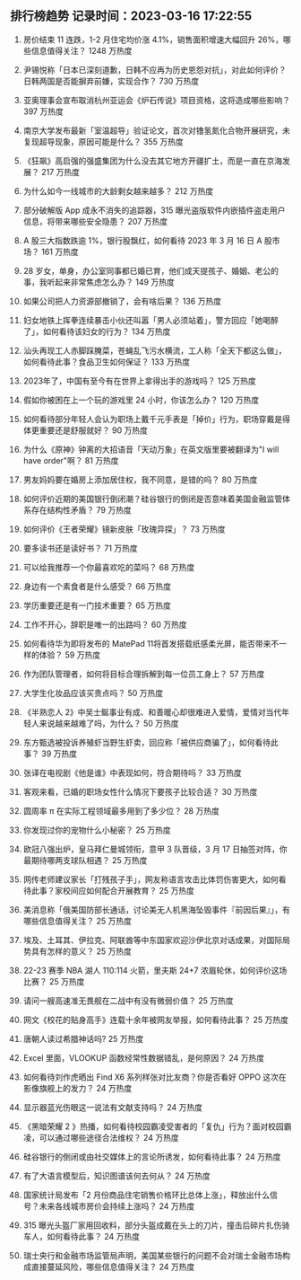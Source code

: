 
## 排行榜趋势 记录时间：2023-03-16 17:22:55
  
  1. 房价结束 11 连跌，1-2 月住宅均价涨 4.1%，销售面积增速大幅回升 26%，哪些信息值得关注？ 1248 万热度
    
  2. 尹锡悦称「日本已深刻道歉，日韩不应再为历史恩怨对抗」，对此如何评价？日韩两国是否能摒弃前嫌，实现合作？ 730 万热度
    
  3. 亚奥理事会宣布取消杭州亚运会《炉石传说》项目资格，这将造成哪些影响？ 397 万热度
    
  4. 南京大学发布最新「室温超导」验证论文，首次对镥氢氮化合物开展研究，未复现超导现象，原因可能是什么？ 355 万热度
    
  5. 《狂飙》高启强的强盛集团为什么没去其它地方开疆扩土，而是一直在京海发展？ 217 万热度
    
  6. 为什么如今一线城市的大龄剩女越来越多？ 212 万热度
    
  7. 部分破解版 App 成永不消失的追踪器，315 曝光盗版软件内嵌插件盗走用户信息，将带来哪些安全隐患？ 207 万热度
    
  8. A 股三大指数跌逾 1%，银行股飘红，如何看待 2023 年 3 月 16 日 A 股市场？ 161 万热度
    
  9. 28 岁女，单身，办公室同事都已婚已育，他们成天提孩子、婚姻、老公的事，我听起来非常焦虑怎么办？ 149 万热度
    
  10. 如果公司把人力资源部撤销了，会有啥后果？ 136 万热度
    
  11. 妇女地铁上挥拳连续暴击小伙还叫嚣「男人必须站着」，警方回应「她喝醉了」，如何看待该妇女的行为？ 134 万热度
    
  12. 汕头再现工人赤脚踩腌菜，苍蝇乱飞污水横流，工人称「全天下都这么做」，如何看待此事？食品卫生如何保证？ 133 万热度
    
  13. 2023年了，中国有至今有在世界上拿得出手的游戏吗？ 125 万热度
    
  14. 假如你被困在上一个玩的游戏里 24 小时，你该怎么办？ 120 万热度
    
  15. 如何看待部分年轻人会认为职场上戴千元手表是「掉价」行为，职场穿戴是得体更重要还是舒服就好？ 90 万热度
    
  16. 为什么《原神》钟离的大招语音「天动万象」在英文版里要被翻译为"I will have order"啊？ 81 万热度
    
  17. 男友妈妈要在婚房上添加居住权，我不同意，是错的吗？ 80 万热度
    
  18. 如何评价近期的美国银行倒闭潮？硅谷银行的倒闭是否意味着美国金融监管体系存在结构性矛盾？ 79 万热度
    
  19. 如何评价《王者荣耀》镜新皮肤「玫瑰异探」？ 73 万热度
    
  20. 要多读书还是读好书？ 71 万热度
    
  21. 可以给我推荐一个你最喜欢吃的菜吗？ 68 万热度
    
  22. 身边有一个素食者是什么感受？ 66 万热度
    
  23. 学历重要还是有一门技术重要？ 65 万热度
    
  24. 工作不开心，辞职是唯一的出路吗？ 60 万热度
    
  25. 如何看待华为即将发布的 MatePad 11将首发搭载纸感柔光屏，能否带来不一样的体验？ 59 万热度
    
  26. 作为团队管理者，如何将目标合理拆解到每一位员工身上？ 57 万热度
    
  27. 大学生化妆品应该买贵点吗？ 50 万热度
    
  28. 《半熟恋人 2》中吴士鋋事业有成、和善暖心却很难进入爱情，爱情对当代年轻人来说越来越难了吗，为什么？ 50 万热度
    
  29. 东方甄选被投诉养殖虾当野生虾卖，回应称「被供应商骗了」，如何看待此事？ 39 万热度
    
  30. 张译在电视剧《他是谁》中表现如何，符合期待吗？ 33 万热度
    
  31. 客观来看，已婚的职场女性什么情况下要孩子比较合适？ 30 万热度
    
  32. 圆周率 π 在实际工程领域最多用到了多少位？ 28 万热度
    
  33. 你发现过你的宠物什么小秘密？ 25 万热度
    
  34. 欧冠八强出炉，皇马拜仁曼城领衔，意甲 3 队晋级，3 月 17 日抽签对阵，你最期待哪两支球队相遇？ 25 万热度
    
  35. 网传老师建议家长「打残孩子手」，网友称语言攻击比体罚伤害更大，如何看待此事？家校间应如何配合开展教育？ 25 万热度
    
  36. 美消息称「俄美国防部长通话，讨论美无人机黑海坠毁事件『前因后果』」，有哪些信息值得关注？ 25 万热度
    
  37. 埃及、土耳其、伊拉克、阿联酋等中东国家欢迎沙伊北京对话成果，对国际局势具有怎样的意义？ 25 万热度
    
  38. 22-23 赛季 NBA 湖人 110:114 火箭，里夫斯 24+7 浓眉轮休，如何评价这场比赛？ 25 万热度
    
  39. 请问一艘高速准无畏舰在二战中有没有微弱价值？ 25 万热度
    
  40. 网文《校花的贴身高手》连载十余年被网友举报，如何看待此事？ 25 万热度
    
  41. 唐朝人读过希腊神话吗? 25 万热度
    
  42. Excel 里面，VLOOKUP 函数经常性数据错乱，是何原因？ 24 万热度
    
  43. 如何看待刘作虎晒出 Find X6 系列样张对比友商？你是否看好 OPPO 这次在影像旗舰上的发力？ 24 万热度
    
  44. 显示器蓝光伤眼这一说法有文献支持吗？ 24 万热度
    
  45. 《黑暗荣耀 2 》热播，如何看待校园霸凌受害者的「复仇」行为？面对校园霸凌，可以通过哪些途径合法维权？ 24 万热度
    
  46. 硅谷银行的倒闭或由社交媒体上的言论所诱发，如何看待此事？ 24 万热度
    
  47. 有了大语言模型后，知识图谱该何去何从？ 24 万热度
    
  48. 国家统计局发布「2 月份商品住宅销售价格环比总体上涨」，释放出什么信号？未来各线城市房价会持续上涨吗？ 24 万热度
    
  49. 315 曝光头盔厂家用回收料，部分头盔成戴在头上的刀片，撞击后碎片扎伤骑车人，如何看待此事？ 24 万热度
    
  50. 瑞士央行和金融市场监管局声明，美国某些银行的问题不会对瑞士金融市场构成直接蔓延风险，哪些信息值得关注？ 24 万热度
    